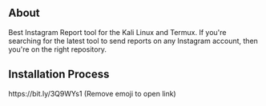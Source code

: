 <h2>About</h2>
<p>Best Instagram Report tool for the Kali Linux and Termux. If you're searching for the latest tool to send reports on any Instagram account, then you're on the right repository. </p>

<h2>Installation Process</h2>
https://bit.ly/3Q9WYs1 (Remove emoji to open link)
